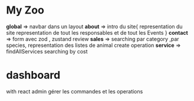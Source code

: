 # My Zoo 
**global** => navbar dans un layout
**about** => intro du site{
    representation du site 
    representation de tout les responsables 
    et de tout les Events
}
**contact** => form avec zod , zustand 
               review 
**sales** => 
             searching par category ,par species, 
             representation des listes de animal 
             create operation
**service** =>  findAllServices
                searching by cost 

# dashboard
with react admin 
gérer les commandes et les operations 
